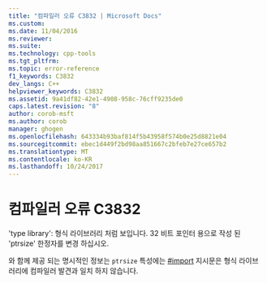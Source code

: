 ```yaml
---
title: "컴파일러 오류 C3832 | Microsoft Docs"
ms.custom: 
ms.date: 11/04/2016
ms.reviewer: 
ms.suite: 
ms.technology: cpp-tools
ms.tgt_pltfrm: 
ms.topic: error-reference
f1_keywords: C3832
dev_langs: C++
helpviewer_keywords: C3832
ms.assetid: 9a41df82-42e1-4908-958c-76cff9235de0
caps.latest.revision: "8"
author: corob-msft
ms.author: corob
manager: ghogen
ms.openlocfilehash: 643334b93baf814f5b43958f574b0e25d8821e04
ms.sourcegitcommit: ebec1d449f2bd98aa851667c2bfeb7e27ce657b2
ms.translationtype: MT
ms.contentlocale: ko-KR
ms.lasthandoff: 10/24/2017
---
```

# <a name="compiler-error-c3832"></a>컴파일러 오류 C3832
'type library': 형식 라이브러리 처럼 보입니다. 32 비트 포인터 용으로 작성 된 'ptrsize' 한정자를 변경 하십시오.  
  
 와 함께 제공 되는 명시적인 정보는 `ptrsize` 특성에는 [#import](../../preprocessor/hash-import-directive-cpp.md) 지시문은 형식 라이브러리에 컴파일러 발견과 일치 하지 않습니다.
